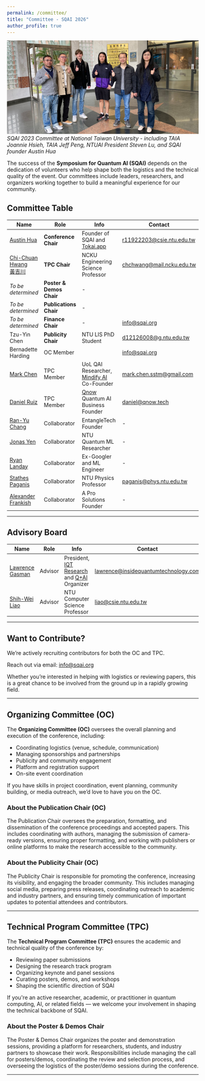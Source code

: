 ```yaml
---
permalink: /committee/
title: "Committee - SQAI 2026"
author_profile: true
---
```


![SQAI 2023 Committee](/images/sqaicommittee.jpg)
*SQAI 2023 Committee at National Taiwan University - including TAIA Joannie Hsieh, TAIA Jeff Peng, NTUAI President Steven Lu, and SQAI founder Austin Hua*

The success of the **Symposium for Quantum AI (SQAI)** depends on the dedication of volunteers who help shape both the logistics and the technical quality of the event. Our committees include leaders, researchers, and organizers working together to build a meaningful experience for our community.

## Committee Table

| Name | Role | Info | Contact |
|------|------|------|---------|
| [Austin Hua](https://www.linkedin.com/in/austin-hua/) | **Conference Chair** | Founder of SQAI and [Tokai.app](https://tokai.app) | r11922203@csie.ntu.edu.tw |
| [Chi-Chuan Hwang<br>黃吉川](https://researchoutput.ncku.edu.tw/en/persons/chi-chuan-hwang) | **TPC Chair** | NCKU Engineering Science Professor | chchwang@mail.ncku.edu.tw |
| *To be determined* | **Poster & Demos Chair** | - | |
| *To be determined* | **Publications Chair** | - | |
| *To be determined* | **Finance Chair** | - | info@sqai.org |
| Tzu-Yin Chen | **Publicity Chair** | NTU LIS PhD Student | d12126008@g.ntu.edu.tw |
| Bernadette Harding | OC Member |  | info@sqai.org |
| [Mark Chen](https://www.linkedin.com/in/mark-chen-next/) | TPC Member | UoL QAI Researcher, [Mindify AI](https://www.mindifyai.dev/) Co-Founder | mark.chen.sstm@gmail.com |
| [Daniel Ruiz](https://www.linkedin.com/in/luisdanielruiz-in) | TPC Member | [Qnow](https://qnow.tech) Quantum AI Business Founder | daniel@qnow.tech |
| [Ran-Yu Chang](https://www.linkedin.com/in/ran-yu-chang-72a1041b6/) | Collaborator | EntangleTech Founder | - |
| [Jonas Yen](https://www.facebook.com/profile.php?id=100001078614941) | Collaborator | NTU Quantum ML Researcher | - |
| [Ryan Landay](https://www.linkedin.com/in/rlanday/) | Collaborator | Ex-Googler and ML Engineer | - |
| [Stathes Paganis](https://www.phys.ntu.edu.tw/enphysics/paganis.html) | Collaborator | NTU Physics Professor | paganis@phys.ntu.edu.tw |
| [Alexander Frankish](https://www.linkedin.com/in/alexander-frankish/) | Collaborator | A Pro Solutions Founder | - |

---

## Advisory Board

| Name | Role | Info | Contact |
|------|------|------|---------|
| [Lawrence Gasman](https://www.linkedin.com/in/lawrence-gasman-7480511/) | Advisor | President, [IQT Research](https://www.insidequantumtechnology.com/) and [Q+AI](https://iqtevent.com/quantumai/) Organizer |  lawrence@insidequantumtechnology.com |
| [Shih-Wei Liao](https://ieeexplore.ieee.org/author/37086846354) | Advisor | NTU Computer Science Professor | liao@csie.ntu.edu.tw |


---

## Want to Contribute?

We’re actively recruiting contributors for both the OC and TPC.

Reach out via email: [info@sqai.org](mailto:info@sqai.org)  

Whether you’re interested in helping with logistics or reviewing papers, this is a great chance to be involved from the ground up in a rapidly growing field.

---

## Organizing Committee (OC)

The **Organizing Committee (OC)** oversees the overall planning and execution of the conference, including:

- Coordinating logistics (venue, schedule, communication)
- Managing sponsorships and partnerships
- Publicity and community engagement
- Platform and registration support
- On-site event coordination

If you have skills in project coordination, event planning, community building, or media outreach, we’d love to have you on the OC.

### About the Publication Chair (OC)
The Publication Chair oversees the preparation, formatting, and dissemination of the conference proceedings and accepted papers. This includes coordinating with authors, managing the submission of camera-ready versions, ensuring proper formatting, and working with publishers or online platforms to make the research accessible to the community.

### About the Publicity Chair (OC)
The Publicity Chair is responsible for promoting the conference, increasing its visibility, and engaging the broader community. This includes managing social media, preparing press releases, coordinating outreach to academic and industry partners, and ensuring timely communication of important updates to potential attendees and contributors.

---

## Technical Program Committee (TPC)

The **Technical Program Committee (TPC)** ensures the academic and technical quality of the conference by:

- Reviewing paper submissions
- Designing the research track program
- Organizing keynote and panel sessions
- Curating posters, demos, and workshops
- Shaping the scientific direction of SQAI

If you're an active researcher, academic, or practitioner in quantum computing, AI, or related fields — we welcome your involvement in shaping the technical backbone of SQAI.

### About the Poster & Demos Chair
The Poster & Demos Chair organizes the poster and demonstration sessions, providing a platform for researchers, students, and industry partners to showcase their work. Responsibilities include managing the call for posters/demos, coordinating the review and selection process, and overseeing the logistics of the poster/demo sessions during the conference.

---

<!-- 请根据实际情况补充和修改名单及职务 -->
